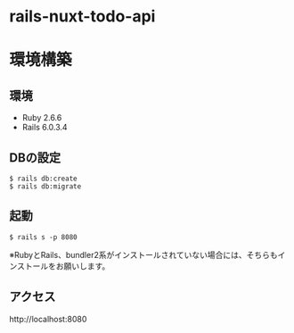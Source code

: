 # rails-nuxt-todo-api

# 環境構築

## 環境

- Ruby 2.6.6
- Rails 6.0.3.4

## DBの設定

```
$ rails db:create
$ rails db:migrate
```

## 起動

```
$ rails s -p 8080
```

※RubyとRails、bundler2系がインストールされていない場合には、そちらもインストールをお願いします。

## アクセス

http://localhost:8080
